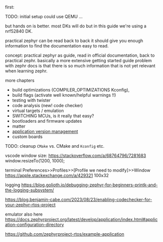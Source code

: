 
first:


TODO: initial setup could use QEMU ...

but hands on is better. most DKs will do but in this guide we're using a nrf52840 DK.

practical zephyr can be read back to back
it should give you enough information to find the documentation easy to read.

concept: practical zephyr as guide, read in official documentation, back to practical zephr.
basically a more extensive getting started guide
problem with zephr docs is that there is so much information that is not yet relevant when learning zephr.


more chapters
- build optimizations (COMPILER_OPTIMIZATIONS Kconfig),
- build flags (activate well known/helpful warnings !!)
- testing with twister
- code analysis (new! code checker)
- virtual targets / emulation
- SWITCHING MCUs, is it really that easy?
- bootloaders and firmware updates
- matter
- [application version management](https://docs.zephyrproject.org/latest/build/version/index.html)
- custom boards

TODO: cleanup `CMake` vs. CMake and `Kconfig` etc.

vscode window size:
https://stackoverflow.com/a/68764796/7281683
window.resizeTo(1200, 1000);

terminal
Preferences>>Profiles>>[Profile we need to modify]>>Window
https://apple.stackexchange.com/a/429321
100x32

logging
https://blog.golioth.io/debugging-zephyr-for-beginners-printk-and-the-logging-subsystem/

https://blog.benjamin-cabe.com/2023/08/23/enabling-codechecker-for-your-zephyr-rtos-project

emulator also here
https://docs.zephyrproject.org/latest/develop/application/index.html#application-configuration-directory

https://github.com/zephyrproject-rtos/example-application
